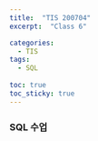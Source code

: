 ```yaml
---
title:  "TIS 200704"
excerpt:  "Class 6"

categories:
  - TIS
tags:
  - SQL
  
toc: true
toc_sticky: true
---
```


### SQL 수업

